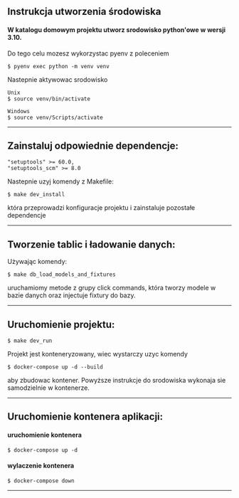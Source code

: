 ## Instrukcja utworzenia środowiska


#### W katalogu domowym projektu utworz srodowisko python'owe w wersji 3.10.

Do tego celu mozesz wykorzystac pyenv z poleceniem

```
$ pyenv exec python -m venv venv
```

Nastepnie aktywowac srodowisko
```
Unix
$ source venv/bin/activate

Windows
$ source venv/Scripts/activate
```

______________________________________________
## Zainstaluj odpowiednie dependencje:
    "setuptools" >= 60.0,
    "setuptools_scm" >= 8.0

Nastepnie uzyj komendy z Makefile:

    $ make dev_install

która przeprowadzi konfiguracje projektu i zainstaluje pozostałe dependencje


______________________________________________
## Tworzenie tablic i ładowanie danych:
Używając komendy:

    $ make db_load_models_and_fixtures

uruchamiomy metode z grupy click commands, która tworzy modele w bazie danych
oraz injectuje fixtury do bazy.


______________________________________________
## Uruchomienie projektu:

```
$ make dev_run
```
Projekt jest konteneryzowany, wiec wystarczy uzyc komendy
```
$ docker-compose up -d --build
```
aby zbudowac kontener. Powyższe instrukcje do srodowiska wykonaja sie samodzielnie
w kontenerze.

______________________________________________

## Uruchomienie kontenera aplikacji:

#### uruchomienie kontenera
```
$ docker-compose up -d
```
#### wylaczenie kontenera
```
$ docker-compose down
```
______________________________________________

